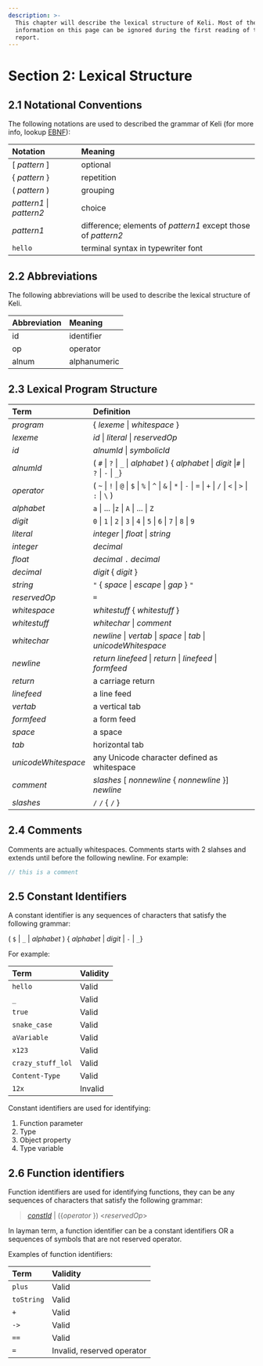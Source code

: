 ```yaml
---
description: >-
  This chapter will describe the lexical structure of Keli. Most of the
  information on this page can be ignored during the first reading of this
  report.
---
```


# Section 2: Lexical Structure

## 2.1 Notational Conventions

The following notations are used to described the grammar of Keli \(for more info, lookup [EBNF](https://en.wikipedia.org/wiki/Extended_Backus–Naur_form)\):

| Notation | Meaning |
| :--- | :--- |
| \[ _pattern_ \] | optional |
| { _pattern_ } | repetition |
| \( _pattern_ \) | grouping |
| _pattern1_ \| _pattern2_ | choice |
| _pattern1<pattern2>_| difference; elements of _pattern1_ except those of _pattern2_
| `hello` | terminal syntax in typewriter font |

## 2.2 Abbreviations

The following abbreviations will be used to describe the lexical structure of Keli.

| Abbreviation | Meaning |
| :--- | :--- |
| id | identifier |
| op | operator |
| alnum | alphanumeric |

## 2.3 Lexical Program Structure

| Term | Definition |
| :--- | :--- |
| _program_ | { _lexeme_ \| _whitespace_ } |
| _lexeme_ | _id_  \| _literal_ \| _reservedOp_ |
| _id_ | _alnumId_ \| _symbolicId_ |
| _alnumId_ | \( `#` \| `?` \| `_` \| _alphabet_ \) { _alphabet_ \| _digit_ \|`#` \| `?` \| `-` \| `_`} |
| _operator_ | \( `~` \| `!` \| `@` \| `$` \| `%` \| `^` \| `&` \| `*` \| `-` \| `=` \| `+` \| `/` \| `<` \| `>` \| `:` \| `\` \) |
| _alphabet_ | `a` \| ... \|`z` \| `A` \| ... \| `Z` |
| _digit_ | `0` \| `1` \| `2` \| `3` \| `4` \| `5` \| `6` \| `7` \| `8` \| `9` |
| _literal_ | _integer_ \| _float_ \| _string_ |
| _integer_ | _decimal_ |
| _float_ | _decimal_ `.` _decimal_ |
| _decimal_ | _digit_ { _digit_ } |
| _string_ | `"` { _space_ \| _escape_ \| _gap_ } `"` |
| _reservedOp_ | `=`  |
| _whitespace_ | _whitestuff_ { _whitestuff_ } |
| _whitestuff_ | _whitechar_ \| _comment_ |
| _whitechar_ | _newline_ \| _vertab_ \| _space_ \| _tab_ \| _unicodeWhitespace_ |
| _newline_ | _return linefeed_ \| _return_ \| _linefeed_ \| _formfeed_ |
| _return_ | a carriage return |
| _linefeed_ | a line feed |
| _vertab_ | a vertical tab |
| _formfeed_ | a form feed |
| _space_ | a space |
| _tab_ | horizontal tab |
| _unicodeWhitespace_ | any Unicode character defined as whitespace |
| _comment_ | _slashes_ \[ _nonnewline_ { _nonnewline_ }\] _newline_ |
| _slashes_ | `/` `/` { `/` } |

## 2.4 Comments

Comments are actually whitespaces. Comments starts with 2 slahses and extends until before the following newline. For example:

```java
// this is a comment
```

## 2.5 Constant Identifiers

A constant identifier is any sequences of characters that satisfy the following grammar:


 \( `$`  \| `_` \| _alphabet_ \) { _alphabet_ \| _digit_  \| `-` \| `_`}


For example:

| Term | Validity |
| :--- | :--- |
| `hello` | Valid |
| `_` | Valid |
| `true` | Valid |
| `snake_case` | Valid |
| `aVariable` | Valid |
| `x123` | Valid |
| `crazy_stuff_lol` | Valid |
| `Content-Type` | Valid |
| `12x` | Invalid |

Constant identifiers are used for identifying:

1. Function parameter 
2. Type 
3. Object property 
4. Type variable 

## 2.6 Function identifiers

Function identifiers are used for identifying functions, they can be any sequences of characters that satisfy the following grammar:

> [_constId_](chapter-2-lexical-structure.md#2-5-constant-identifiers) \| \({_operator_ }\) &lt;_reservedOp_&gt;

In layman term, a function identifier can be a constant identifiers OR a sequences of symbols that are not reserved operator.

Examples of function identifiers:

| Term | Validity |
| :--- | :--- |
| `plus` | Valid |
| `toString` | Valid |
| `+` | Valid |
| `->` | Valid |
| `==` | Valid |
| `=` | Invalid, reserved operator |